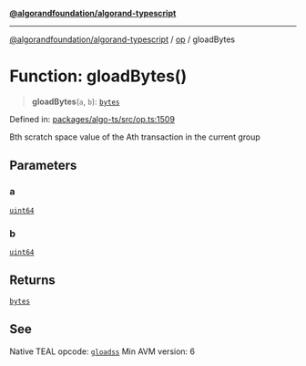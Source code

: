[**@algorandfoundation/algorand-typescript**](../../README.md)

***

[@algorandfoundation/algorand-typescript](../../README.md) / [op](../README.md) / gloadBytes

# Function: gloadBytes()

> **gloadBytes**(`a`, `b`): [`bytes`](../../index/type-aliases/bytes.md)

Defined in: [packages/algo-ts/src/op.ts:1509](https://github.com/algorandfoundation/puya-ts/blob/main/packages/algo-ts/src/op.ts#L1509)

Bth scratch space value of the Ath transaction in the current group

## Parameters

### a

[`uint64`](../../index/type-aliases/uint64.md)

### b

[`uint64`](../../index/type-aliases/uint64.md)

## Returns

[`bytes`](../../index/type-aliases/bytes.md)

## See

Native TEAL opcode: [`gloadss`](https://developer.algorand.org/docs/get-details/dapps/avm/teal/opcodes/v10/#gloadss)
Min AVM version: 6
